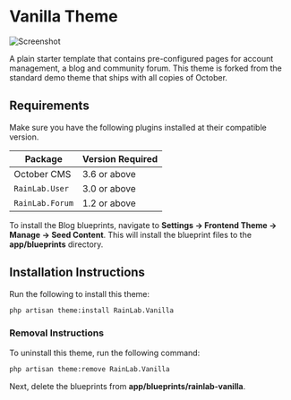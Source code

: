 Vanilla Theme
==========

![Screenshot](https://raw.githubusercontent.com/rainlab/vanilla-theme/master/assets/images/theme-preview.png)

A plain starter template that contains pre-configured pages for account management, a blog and community forum. This theme is forked from the standard demo theme that ships with all copies of October.

## Requirements

Make sure you have the following plugins installed at their compatible version.

Package | Version Required
------- | -------
October CMS | 3.6 or above
`RainLab.User` | 3.0 or above
`RainLab.Forum` | 1.2 or above

To install the Blog blueprints, navigate to **Settings → Frontend Theme → Manage → Seed Content**. This will install the blueprint files to the **app/blueprints** directory.

## Installation Instructions

Run the following to install this theme:

```bash
php artisan theme:install RainLab.Vanilla
```

### Removal Instructions

To uninstall this theme, run the following command:

```bash
php artisan theme:remove RainLab.Vanilla
```

Next, delete the blueprints from **app/blueprints/rainlab-vanilla**.
